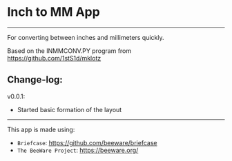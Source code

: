# Inch to MM App
-----

For converting between inches and millimeters quickly.

Based on the INMMCONV.PY program from https://github.com/1stS1d/mklotz


## Change-log:

v0.0.1:
- Started basic formation of the layout




-----
This app is made using:
- `Briefcase`: https://github.com/beeware/briefcase
- `The BeeWare Project`: https://beeware.org/